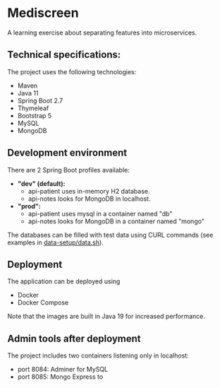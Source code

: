 # Mediscreen

A learning exercise about separating features into microservices.

## Technical specifications:

The project uses the following technologies:
- Maven
- Java 11
- Spring Boot 2.7
- Thymeleaf
- Bootstrap 5
- MySQL
- MongoDB

## Development environment

There are 2 Spring Boot profiles available:
- **"dev" (default):** 
  - api-patient uses in-memory H2 database.
  - api-notes looks for MongoDB in localhost.
- **"prod":** 
  - api-patient uses mysql in a container named "db"
  - api-notes looks for MongoDB in a container named "mongo"

The databases can be filled with test data using CURL commands (see examples in [data-setup/data.sh](data-setup/data.sh)).

## Deployment

The application can be deployed using
- Docker
- Docker Compose

Note that the images are built in Java 19 for increased performance.

## Admin tools after deployment

The project includes two containers listening only in localhost:
- port 8084: Adminer for MySQL
- port 8085: Mongo Express to